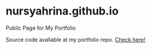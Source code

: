 # nursyahrina.github.io
Public Page for My Portfolio

Source code avaliable at my portfolio repo. [Check here!](https://github.com/nursyahrina/Portfolio) 
